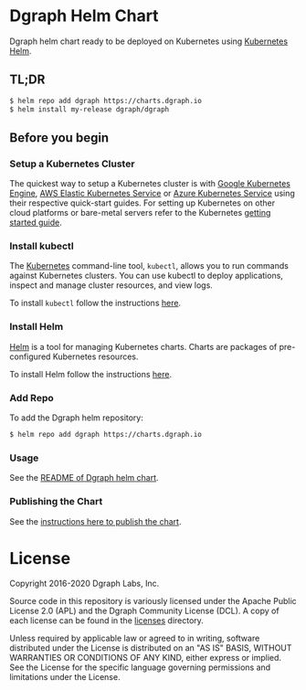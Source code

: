 # Dgraph Helm Chart

Dgraph helm chart ready to be deployed on Kubernetes using [Kubernetes Helm](https://github.com/helm/helm).

## TL;DR

```bash
$ helm repo add dgraph https://charts.dgraph.io
$ helm install my-release dgraph/dgraph
```

## Before you begin

### Setup a Kubernetes Cluster

The quickest way to setup a Kubernetes cluster is with [Google Kubernetes Engine](https://cloud.google.com/kubernetes-engine/),
[AWS Elastic Kubernetes Service](https://aws.amazon.com/eks/) or [Azure Kubernetes Service](https://azure.microsoft.com/en-us/services/kubernetes-service/)
using their respective quick-start guides. For setting up Kubernetes on other cloud platforms or
bare-metal servers refer to the Kubernetes [getting started guide](http://kubernetes.io/docs/getting-started-guides/).

### Install kubectl

The [Kubernetes](https://kubernetes.io/) command-line tool, `kubectl`, allows you to
run commands against Kubernetes clusters. You can use kubectl to deploy applications,
inspect and manage cluster resources, and view logs.

To install `kubectl` follow the instructions [here](https://kubernetes.io/docs/tasks/tools/install-kubectl/).

### Install Helm

[Helm](https://helm.sh/) is a tool for managing Kubernetes charts. Charts are packages
of pre-configured Kubernetes resources.

To install Helm follow the instructions [here](https://helm.sh/docs/intro/install/).

### Add Repo

To add the Dgraph helm repository:

```bash
$ helm repo add dgraph https://charts.dgraph.io
```

### Usage

See the [README of Dgraph helm chart](./charts/dgraph/README.md).

### Publishing the Chart

See the [instructions here to publish the chart](./PUBLISH.md).

# License

Copyright 2016-2020 Dgraph Labs, Inc.

Source code in this repository is variously licensed under the Apache Public License 2.0 (APL)
and the Dgraph Community License (DCL). A copy of each license can be found in the
[licenses](https://github.com/dgraph-io/dgraph/tree/master/licenses) directory.

Unless required by applicable law or agreed to in writing, software distributed
under the License is distributed on an "AS IS" BASIS, WITHOUT WARRANTIES OR
CONDITIONS OF ANY KIND, either express or implied. See the License for the
specific language governing permissions and limitations under the License.
